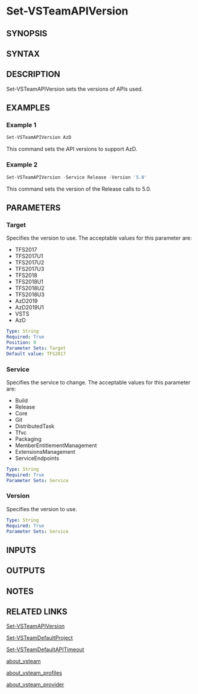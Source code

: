<!-- #include "./common/header.md" -->

# Set-VSTeamAPIVersion

## SYNOPSIS

<!-- #include "./synopsis/Set-VSTeamAPIVersion.md" -->

## SYNTAX

## DESCRIPTION

Set-VSTeamAPIVersion sets the versions of APIs used.

## EXAMPLES

### Example 1

```powershell
Set-VSTeamAPIVersion AzD
```

This command sets the API versions to support AzD.

### Example 2

```powershell
Set-VSTeamAPIVersion -Service Release -Version '5.0'
```

This command sets the version of the Release calls to 5.0.

## PARAMETERS

### Target

Specifies the version to use. The acceptable values for this parameter are:

- TFS2017
- TFS2017U1
- TFS2017U2
- TFS2017U3
- TFS2018
- TFS2018U1
- TFS2018U2
- TFS2018U3
- AzD2019
- AzD2019U1
- VSTS
- AzD

```yaml
Type: String
Required: True
Position: 0
Parameter Sets: Target
Default value: TFS2017
```

### Service

Specifies the service to change. The acceptable values for this parameter are:

- Build
- Release
- Core
- Git
- DistributedTask
- Tfvc
- Packaging
- MemberEntitlementManagement
- ExtensionsManagement
- ServiceEndpoints

```yaml
Type: String
Required: True
Parameter Sets: Service
```

### Version

Specifies the version to use.

```yaml
Type: String
Required: True
Parameter Sets: Service
```

<!-- #include "./params/forcegroup.md" -->

## INPUTS

## OUTPUTS

## NOTES

<!-- #include "./common/prerequisites.md" -->

## RELATED LINKS

[Set-VSTeamAPIVersion](Set-VSTeamAPIVersion.md)

[Set-VSTeamDefaultProject](Set-VSTeamDefaultProject.md)

[Set-VSTeamDefaultAPITimeout](Set-VSTeamDefaultAPITimeout.md)

[about_vsteam](about_vsteam)

[about_vsteam_profiles](about_vsteam_profiles)

[about_vsteam_provider](about_vsteam_provider)
